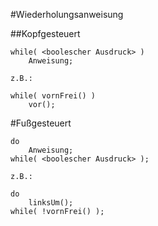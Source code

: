 #Wiederholungsanweisung

##Kopfgesteuert

	while( <boolescher Ausdruck> )
		Anweisung;

	z.B.:

	while( vornFrei() )
		vor();


#Fußgesteuert

	do
		Anweisung;
	while( <boolescher Ausdruck> );

	z.B.:

	do 
		linksUm();
	while( !vornFrei() );
